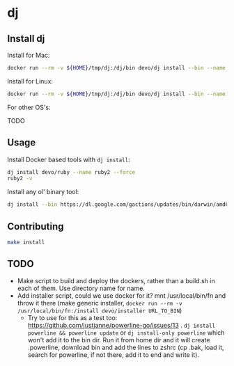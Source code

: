# dj

## Install dj

Install for Mac:

```sh
docker run --rm -v ${HOME}/tmp/dj:/dj/bin devo/dj install --bin --name dj --to /dj/bin https://github.com/devo/dj/releases/download/{LATEST}/dj_mac && mv ${HOME}/tmp/dj/dj /usr/local/bin/dj
```

Install for Linux:

```sh
docker run --rm -v ${HOME}/tmp/dj:/dj/bin devo/dj install --bin --name dj --to /dj/bin https://github.com/devo/dj/releases/download/{LATEST}/dj_linux && mv ${HOME}/tmp/dj/dj /usr/local/bin/dj
```

For other OS's:

TODO

## Usage

Install Docker based tools with `dj install`:

```sh
dj install devo/ruby --name ruby2 --force
ruby2 -v
```

Install any ol' binary tool:

```sh
dj install --bin https://dl.google.com/gactions/updates/bin/darwin/amd64/gactions/gactions
```

## Contributing

```sh
make install
```

## TODO

* Make script to build and deploy the dockers, rather than a build.sh in each of them. Use directory name for name.
* Add installer script, could we use docker for it?  mnt /usr/local/bin/fn and throw it there (make generic installer, `docker run --rm -v /usr/local/bin/fn:/install devo/installer URL_TO_BIN`)
  * Try to use for this as a test too: https://github.com/justjanne/powerline-go/issues/13 . `dj install powerline && powerline update` or `dj install-only powerline` which won't add it to the bin dir. Run it from home dir and it will create .powerline, download bin and add the lines to zshrc (cp .bak, load it, search for powerline, if not there, add it to end and write it).
